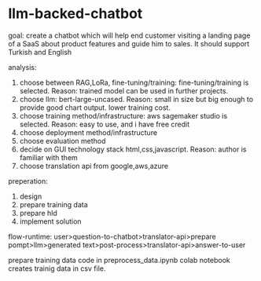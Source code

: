 # llm-backed-chatbot
goal:
create a chatbot which will help end customer visiting a landing page of a SaaS about product features and guide him to sales. It should support Turkish and English

analysis:
1. choose between RAG,LoRa, fine-tuning/training: fine-tuning/training is selected. Reason: trained model can be used in further projects.
3. choose llm: bert-large-uncased. Reason: small in size but big enough to provide good chart output. lower training cost.
5. choose training method/infrastructure: aws sagemaker studio is selected. Reason: easy to use, and i have free credit
7. choose deployment method/infrastructure
8. choose evaluation method
9. decide on GUI technology stack
   html,css,javascript. Reason: author is familiar with them
10. choose translation api from google,aws,azure


preperation:
1. design
2. prepare training data
3. prepare hld
4. implement solution

flow-runtime: 
user>question-to-chatbot>translator-api>prepare pompt>llm>generated text>post-process>translator-api>answer-to-user

prepare training data
code in preprocess_data.ipynb colab notebook creates trainig data in csv file.

